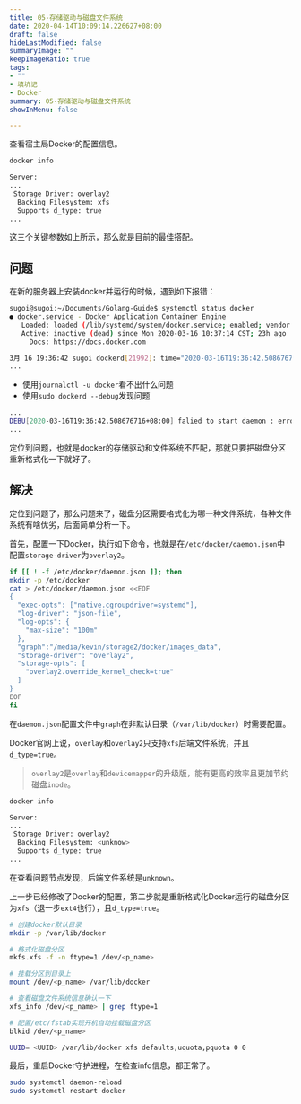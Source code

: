 ```yaml
---
title: 05-存储驱动与磁盘文件系统
date: 2020-04-14T10:09:14.226627+08:00
draft: false
hideLastModified: false
summaryImage: ""
keepImageRatio: true
tags:
- ""
- 填坑记
- Docker
summary: 05-存储驱动与磁盘文件系统
showInMenu: false

---
```


查看宿主局Docker的配置信息。

```bash
docker info

Server:
...
 Storage Driver: overlay2
  Backing Filesystem: xfs
  Supports d_type: true
...
```

这三个关键参数如上所示，那么就是目前的最佳搭配。

## 问题

在新的服务器上安装docker并运行的时候，遇到如下报错：

```bash
sugoi@sugoi:~/Documents/Golang-Guide$ systemctl status docker
● docker.service - Docker Application Container Engine
   Loaded: loaded (/lib/systemd/system/docker.service; enabled; vendor preset: enabled)
   Active: inactive (dead) since Mon 2020-03-16 10:37:14 CST; 23h ago
     Docs: https://docs.docker.com

3月 16 19:36:42 sugoi dockerd[21992]: time="2020-03-16T19:36:42.508676716+08:00" level=error msg="docker error creating overlay mount to xxx invalid argument"
...

```

- 使用`journalctl -u docker`看不出什么问题
- 使用`sudo dockerd --debug`发现问题

```bash
...
DEBU[2020-03-16T19:36:42.508676716+08:00] falied to start daemon : error initializing graphdriver: /var/lib/docker ... storage driver (-s <DRIVER>)
...
```

定位到问题，也就是docker的存储驱动和文件系统不匹配，那就只要把磁盘分区重新格式化一下就好了。

## 解决

定位到问题了，那么问题来了，磁盘分区需要格式化为哪一种文件系统，各种文件系统有啥优劣，后面简单分析一下。

首先，配置一下Docker，执行如下命令，也就是在`/etc/docker/daemon.json`中配置`storage-driver`为`overlay2`。

```bash
if [[ ! -f /etc/docker/daemon.json ]]; then
mkdir -p /etc/docker
cat > /etc/docker/daemon.json <<EOF
{
  "exec-opts": ["native.cgroupdriver=systemd"],
  "log-driver": "json-file",
  "log-opts": {
    "max-size": "100m"
  },
  "graph":"/media/kevin/storage2/docker/images_data",
  "storage-driver": "overlay2",
  "storage-opts": [
    "overlay2.override_kernel_check=true"
  ]
}
EOF
fi
```

在`daemon.json`配置文件中`graph`在非默认目录（`/var/lib/docker`）时需要配置。

Docker官网上说，`overlay`和`overlay2`只支持`xfs`后端文件系统，并且`d_type=true`。

> `overlay2`是`overlay`和`devicemapper`的升级版，能有更高的效率且更加节约磁盘`inode`。

```bash
docker info

Server:
...
 Storage Driver: overlay2
  Backing Filesystem: <unknow>
  Supports d_type: true
...
```

在查看问题节点发现，后端文件系统是`unknown`。

上一步已经修改了Docker的配置，第二步就是重新格式化Docker运行的磁盘分区为`xfs`（退一步`ext4`也行），且`d_type=true`。

```bash
# 创建docker默认目录
mkdir -p /var/lib/docker

# 格式化磁盘分区
mkfs.xfs -f -n ftype=1 /dev/<p_name>

# 挂载分区到目录上
mount /dev/<p_name> /var/lib/docker

# 查看磁盘文件系统信息确认一下
xfs_info /dev/<p_name> | grep ftype=1

# 配置/etc/fstab实现开机自动挂载磁盘分区
blkid /dev/<p_name>

UUID= <UUID> /var/lib/docker xfs defaults,uquota,pquota 0 0
```

最后，重启Docker守护进程，在检查info信息，都正常了。

```bash
sudo systemctl daemon-reload
sudo systemctl restart docker
```
